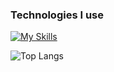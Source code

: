 ### Technologies I use
[![My Skills](https://skillicons.dev/icons?i=js,react,next,tailwindcss,sass,html,css)](https://skillicons.dev)

![Top Langs](https://github-readme-stats.vercel.app/api/top-langs/?username=lshiroc&layout=compact)
<!--
**Lshiroc/Lshiroc** is a ✨ _special_ ✨ repository because its `README.md` (this file) appears on your GitHub profile.

Here are some ideas to get you started:

- 🔭 I’m currently working on ...
- 🌱 I’m currently learning ...
- 👯 I’m looking to collaborate on ...
- 🤔 I’m looking for help with ...
- 💬 Ask me about ...
- 📫 How to reach me: ...
- 😄 Pronouns: ...
- ⚡ Fun fact: ...
-->
